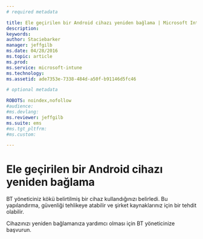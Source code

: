 ```yaml
---
# required metadata

title: Ele geçirilen bir Android cihazı yeniden bağlama | Microsoft Intune
description:
keywords:
author: Staciebarker
manager: jeffgilb
ms.date: 04/28/2016
ms.topic: article
ms.prod:
ms.service: microsoft-intune
ms.technology:
ms.assetid: ade7353e-7338-484d-a50f-b91146d5fc46

# optional metadata

ROBOTS: noindex,nofollow
#audience:
#ms.devlang:
ms.reviewer: jeffgilb
ms.suite: ems
#ms.tgt_pltfrm:
#ms.custom:

---
```


# Ele geçirilen bir Android cihazı yeniden bağlama
BT yöneticiniz kökü belirtilmiş bir cihaz kullandığınızı belirledi. Bu yapılandırma, güvenliği tehlikeye atabilir ve şirket kaynaklarınız için bir tehdit olabilir.

Cihazınızı yeniden bağlamanıza yardımcı olması için BT yöneticinize başvurun.



<!--HONumber=May16_HO1-->


